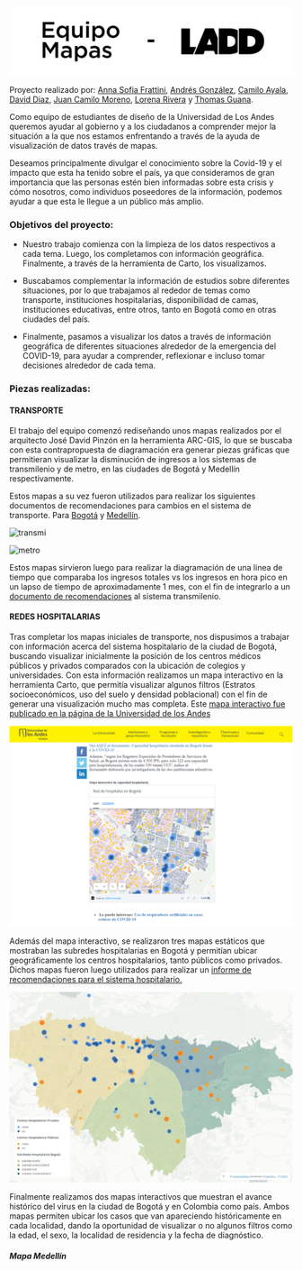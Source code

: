 ![header image](https://github.com/asfrattini/LADD-Mapas/blob/master/Imagenes/EquipoMapas-06.png)


Proyecto realizado por:
  [Anna Sofia Frattini](https://www.behance.net/Asfrattini), [Andrés González](https://www.behance.net/andresf3go), [Camilo Ayala](http://www.camiloayala.com), [David Diaz](https://www.behance.net/daviddiazd), [Juan Camilo Moreno](https://www.behance.net/jcmore12), [Lorena Rivera](https://www.behance.net/lriverar6700) y [Thomas Guana](https://www.behance.net/thomasguana). 


Como equipo de estudiantes de diseño de la Universidad de Los Andes queremos ayudar al gobierno y a los ciudadanos a comprender mejor la situación a la que nos estamos enfrentando a través de la ayuda de visualización de datos través de mapas.

Deseamos principalmente divulgar el conocimiento sobre la Covid-19 y el impacto que esta ha tenido sobre el país, ya que consideramos de gran importancia que las personas estén bien informadas sobre esta crisis y cómo nosotros, como individuos poseedores de la información, podemos ayudar a que esta le llegue a un público más amplio.

<h3>Objetivos del proyecto:</h3>

- Nuestro trabajo comienza con la limpieza de los datos respectivos a cada tema. Luego, los completamos con información geográfica. Finalmente, a través de la herramienta de Carto, los visualizamos.

- Buscabamos complementar la información de estudios sobre diferentes situaciones, por lo que trabajamos al rededor de temas como transporte, instituciones hospitalarias, disponibilidad de camas, instituciones educativas, entre otros, tanto en Bogotá como en otras ciudades del país.

- Finalmente, pasamos a visualizar los datos a través de información geográfica de diferentes situaciones alrededor de la emergencia del COVID-19, para ayudar a comprender, reflexionar e incluso tomar decisiones alrededor de cada tema.

<h3>Piezas realizadas:</h3>

<h4>TRANSPORTE</h4>

El trabajo del equipo comenzó rediseñando unos mapas realizados por el arquitecto José David Pinzón en la herramienta ARC-GIS, lo que se buscaba con esta contrapropuesta de diagramación era generar piezas gráficas que permitieran visualizar la disminución de ingresos a los sistemas de transmilenio y de metro, en las ciudades de Bogotá y Medellín respectivamente. 

Estos mapas a su vez fueron utilizados para realizar los siguientes documentos de recomendaciones para cambios en el sistema de transporte. Para [Bogotá](https://github.com/asfrattini/LADD-Mapas/blob/master/Documentos/Bogota%CC%81Disminucio%CC%81n.pdf) y [Medellín](https://github.com/asfrattini/LADD-Mapas/blob/master/Documentos/Medelli%CC%81nDisminucio%CC%81n.pdf).

![transmi](https://github.com/asfrattini/LADD-Mapas/blob/master/Imagenes/Mapas-Finales-02.png)

![metro](https://github.com/asfrattini/LADD-Mapas/blob/master/Imagenes/MapaMedellin-Finales-01.png)

Estos mapas sirvieron luego para realizar la diagramación de una linea de tiempo que comparaba los ingresos totales vs los ingresos en hora pico en un lapso de tiempo de aproximadamente 1 mes, con el fin de integrarlo a un [documento de recomendaciones](https://github.com/asfrattini/LADD-Mapas/blob/master/Documentos/DocumentoRecomendaciones-C.pdf)  al sistema transmilenio.

<h4>REDES HOSPITALARIAS</h4>

Tras completar los mapas iniciales de transporte, nos dispusimos a trabajar con información acerca del sistema hospitalario de la ciudad de Bogotá, buscando visualizar inicialmente la posición de los centros médicos públicos y privados comparados con la ubicación de colegios y universidades. Con esta información realizamos un mapa interactivo en la herramienta Carto, que permitía visualizar algunos filtros (Estratos socioeconómicos, uso del suelo y densidad poblacional) con el fin de generar una visualización mucho mas completa.
Este [mapa interactivo fue publicado en la página de la Universidad de los Andes](https://uniandes.edu.co/es/noticias/salud-y-medicina/cual-es-la-capacidad-hospitalaria-de-bogota-frente-a-la-covid19) 

![mapaInteractivo](https://github.com/asfrattini/LADD-Mapas/blob/master/Imagenes/RedHospitalaria.PNG)

Además del mapa interactivo, se realizaron tres mapas estáticos que mostraban las subredes hospitalarias en Bogotá y permitían ubicar geográficamente los centros hospitalarios, tanto públicos como privados. Dichos mapas fueron luego utilizados para realizar un [informe de recomendaciones para el sistema hospitalario.](https://github.com/asfrattini/LADD-Mapas/blob/master/Documentos/ReporteSISTEMA.pdf)

![mapaEstatico](https://github.com/asfrattini/LADD-Mapas/blob/master/Imagenes/MapaIntegrado.jpeg)

Finalmente realizamos dos mapas interactivos que muestran el avance histórico del virus en la ciudad de Bogotá y en Colombia como país. Ambos mapas permiten ubicar los casos que van apareciendo históricamente en cada localidad, dando la oportunidad de visualizar o no algunos filtros como la edad, el sexo, la localidad de residencia y la fecha de diagnóstico. 
<h5>Mapa Medellín</5>
